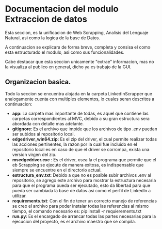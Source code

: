 # Documentacion del modulo Extraccion de datos

Esta seccion, es la unificacion de Web Scrapping, Analisis del Lenguaje Natural, asi como la logica de la base de Datos.

A continuacion se explicara de forma breve, completa y consisa el como esta estructurado el modulo, asi como sus funcionalidades.

Cabe destacar que esta seccion unicamente "extrae" informacion, mas no la visualiza al publico en general, dicho ya es trabajo de la GUI.

## Organizacion basica.
Todo la seccion se encuentra alojada en la carpeta LinkedInScrapper que analogamente cuenta con multiples elementos, lo cuales seran descritos a 
continuacion:

- **app**: La carpeta mas importante de todas, es aquel que contiene las carpetas correspondientes al MVC, debido a su gran estructura sera abordada con detalle mas adelante.
- **gitignore**: Es el archivo que impide que los archivos de tipo .env puedan ser subidos al repositorio local.
- **edgedriver_win64.zip**: Es el zip del driver, el cual permite realizar todas las acciones pertinentes, la razon por la cual fue incluido en el repositorio local es en caso de que el driver se corrompa, exista una version virgen del zip.
- **msedgedriver.exe** : Es el driver, osea la el programa que permite que el eb Scrapping se ejecute de manera exitosa, es indispensable que siempre se encuentre en el directorio actual.
- **estructura_env.txt**: Debido a que no es posible subir archivos .env al repositorio, se agrego este archivo para mostrar la estructura necesaria para que el programa pueda ser ejecutado, esto da libertad para que pueda ser cambiada la base de datos asi como el perfil de LinkedIn a utilizar.
- **requirements.txt**: Con el fin de tener un correcto manejo de referencias se creo el archivo para poder instalar todas las referencias al mismo tiempo, el comando necesario es: pip install -r requierements.txt
-  **run.py**: Es el encargado de arrancar todas las partes necesarias para la ejecucion del proyecto, es el archivo maestro que se compila.
